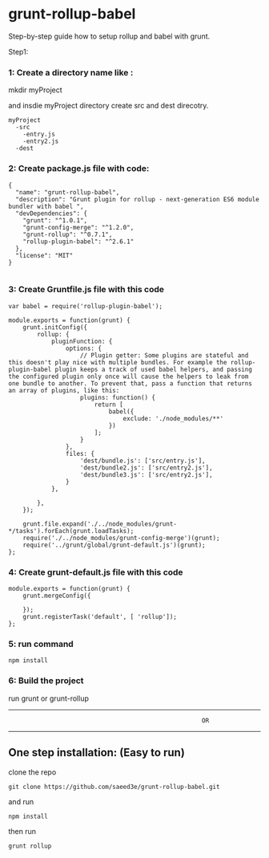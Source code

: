 # grunt-rollup-babel
Step-by-step guide how to setup rollup and babel with grunt.

Step1:

### 1: Create a directory name like : 
mkdir myProject

and insdie myProject directory create 
src and dest direcotry.

```
myProject
  -src
    -entry.js
    -entry2.js
  -dest
```

### 2: Create package.js file with code:
```
{
  "name": "grunt-rollup-babel",
  "description": "Grunt plugin for rollup - next-generation ES6 module bundler with babel ",
  "devDependencies": {
    "grunt": "^1.0.1",
    "grunt-config-merge": "^1.2.0",
    "grunt-rollup": "^0.7.1",
    "rollup-plugin-babel": "^2.6.1"
  },
  "license": "MIT"
}


```


### 3: Create Gruntfile.js file with this code
```
var babel = require('rollup-plugin-babel');

module.exports = function(grunt) {
    grunt.initConfig({
        rollup: {
            pluginFunction: {
                options: {
                    // Plugin getter: Some plugins are stateful and this doesn't play nice with multiple bundles. For example the rollup-plugin-babel plugin keeps a track of used babel helpers, and passing the configured plugin only once will cause the helpers to leak from one bundle to another. To prevent that, pass a function that returns an array of plugins, like this:
                    plugins: function() {
                        return [
                            babel({
                                exclude: './node_modules/**'
                            })
                        ];
                    }
                },
                files: {
                    'dest/bundle.js': ['src/entry.js'],
                    'dest/bundle2.js': ['src/entry2.js'],
                    'dest/bundle3.js': ['src/entry2.js'],
                }
            },
            
        },
    });

    grunt.file.expand('./../node_modules/grunt-*/tasks').forEach(grunt.loadTasks);
    require('./../node_modules/grunt-config-merge')(grunt);
    require('../grunt/global/grunt-default.js')(grunt);
};

```

### 4: Create grunt-default.js file with this code
```
module.exports = function(grunt) {
    grunt.mergeConfig({
        
    });
    grunt.registerTask('default', [ 'rollup']);
};
```



### 5: run command 
```
npm install
```
### 6: Build the project
run grunt or grunt-rollup

--------------------------------------------------------------------------------------------------------------
                                                          OR
--------------------------------------------------------------------------------------------------------------

## One step installation: (Easy to run)
clone the repo
```
git clone https://github.com/saeed3e/grunt-rollup-babel.git
```
and run
```
npm install
```

then run 
```
grunt rollup
```
